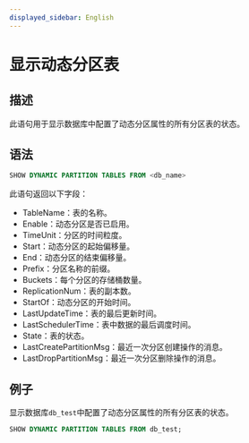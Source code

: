 ```yaml
---
displayed_sidebar: English
---
```


# 显示动态分区表

## 描述

此语句用于显示数据库中配置了动态分区属性的所有分区表的状态。

## 语法

```sql
SHOW DYNAMIC PARTITION TABLES FROM <db_name>
```

此语句返回以下字段：

- TableName：表的名称。
- Enable：动态分区是否已启用。
- TimeUnit：分区的时间粒度。
- Start：动态分区的起始偏移量。
- End：动态分区的结束偏移量。
- Prefix：分区名称的前缀。
- Buckets：每个分区的存储桶数量。
- ReplicationNum：表的副本数。
- StartOf：动态分区的开始时间。
- LastUpdateTime：表的最后更新时间。
- LastSchedulerTime：表中数据的最后调度时间。
- State：表的状态。
- LastCreatePartitionMsg：最近一次分区创建操作的消息。
- LastDropPartitionMsg：最近一次分区删除操作的消息。

## 例子

显示数据库`db_test`中配置了动态分区属性的所有分区表的状态。

```sql
SHOW DYNAMIC PARTITION TABLES FROM db_test;
```